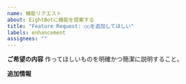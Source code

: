 ```yaml
---
name: 機能リクエスト
about: EightBotに機能を提案する
title: "Feature Request: ○○を追加してほしい"
labels: enhancement
assignees: ""
---
```


**ご希望の内容**
作ってほしいものを明確かつ簡潔に説明すること。

**追加情報**
